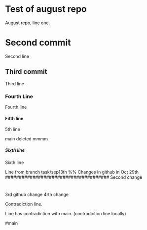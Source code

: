 # Test of august repo
August repo, line one.

# Second commit
Second line

## Third commit

Third line

### Fourth Line

Fourth line

#### Fifth line
5th line

main deleted mmmm

##### Sixth line

Sixth line

Line from branch task/sep13th
%% 
Changes in github in Oct 29th
######################################
Second change
#
3rd github change
4rth change

Contradiction line.

Line has contradiction with main.
(contradiction line locally)

#main

